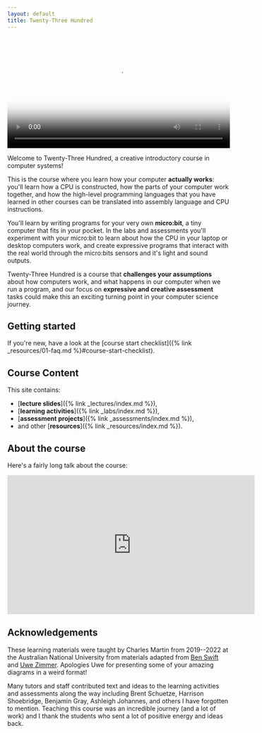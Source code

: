 ```yaml
---
layout: default
title: Twenty-Three Hundred
---
```


<video width="100%" controls preload="metadata"
  poster="{% link assets/welcome/comp2300-cpm-intro.jpg %}" >
  <source
    src="https://cs.anu.edu.au/courses/comp2300/v_media/comp2300-videos/comp2300-cpm-intro.mp4"
    type="video/mp4">
   <track label="English" kind="subtitles" srclang="en" src="{% link assets/welcome/comp2300-cpm-intro.vtt %}" default>
</video>

Welcome to Twenty-Three Hundred, a creative introductory course in computer systems!

This is the course where you learn how your computer **actually works**: you'll learn how a CPU is constructed, how the parts of your computer work together, and how the high-level programming languages that you have learned in other courses can be translated into assembly language and CPU instructions.

You'll learn by writing programs for your very own **micro:bit**, a tiny computer that fits in your pocket. In the labs and assessments you'll experiment with your micro:bit to learn about how the CPU in your laptop or desktop computers work, and create expressive programs that interact with the real world through the micro:bits sensors and it's light and sound outputs.

Twenty-Three Hundred is a course that **challenges your assumptions** about how computers work, and what happens in our computer when we run a program, and our focus on **expressive and creative assessment** tasks could make this an exciting turning point in your computer science journey.

## Getting started

If you're new, have a look at the [course start checklist]({% link _resources/01-faq.md %}#course-start-checklist).

## Course Content

This site contains: 

- [**lecture slides**]({% link _lectures/index.md %}), 
- [**learning activities**]({% link _labs/index.md %}), 
- [**assessment projects**]({% link _assessments/index.md %}), 
- and other [**resources**]({% link _resources/index.md %}).

## About the course

Here's a fairly long talk about the course:

<iframe width="560" height="315" src="https://www.youtube.com/embed/mZrlSOVUIYA?si=OD7HI-rDovC1JyNi" title="YouTube video player" frameborder="0" allow="accelerometer; autoplay; clipboard-write; encrypted-media; gyroscope; picture-in-picture; web-share" referrerpolicy="strict-origin-when-cross-origin" allowfullscreen></iframe>

## Acknowledgements

These learning materials were taught by Charles Martin from 2019--2022 at the Australian National University from materials adapted from [Ben Swift](https://benswift.me) and [Uwe Zimmer](http://transit-port.net). Apologies Uwe for presenting some of your amazing diagrams in a weird format! 

Many tutors and staff contributed text and ideas to the learning activities and assessments along the way including Brent Schuetze, Harrison Shoebridge, Benjamin Gray, Ashleigh Johannes, and others I have forgotten to mention. Teaching this course was an incredible journey (and a lot of work) and I thank the students who sent a lot of positive energy and ideas back.
